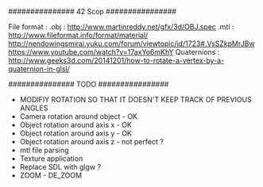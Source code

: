 ###############  42 Scop  ################

File format :
.obj : http://www.martinreddy.net/gfx/3d/OBJ.spec
.mtl : http://www.fileformat.info/format/material/
	http://nendowingsmirai.yuku.com/forum/viewtopic/id/1723#.VsSZkpMrJBw
	https://www.youtube.com/watch?v=17axYo6mKhY
Quaternions :
http://www.geeks3d.com/20141201/how-to-rotate-a-vertex-by-a-quaternion-in-glsl/

###############  TODO     ################

- MODIFIY ROTATION SO THAT IT DOESN'T KEEP TRACK OF PREVIOUS ANGLES
- Camera rotation around object - OK
- Object rotation around axis x - OK
- Object rotation around axis y - OK
- Object rotation around axis z - not perfect ?
- mtl file parsing
- Texture application
- Replace SDL with glgw ?
- ZOOM - DE_ZOOM
